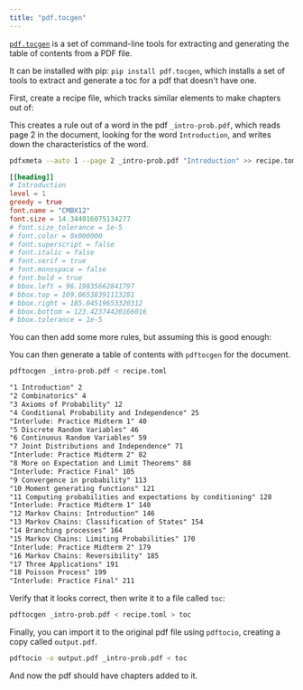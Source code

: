 ```yaml
---
title: "pdf.tocgen"
---
```


[`pdf.tocgen`](https://krasjet.com/voice/pdf.tocgen/) is a set of command-line tools for extracting and generating the table of contents from a PDF file.

It can be installed with pip: `pip install pdf.tocgen`, which installs a set of tools to extract and generate a toc for a pdf that doesn't have one.

First, create a recipe file, which tracks similar elements to make chapters out of:

This creates a rule out of a word in the pdf `_intro-prob.pdf`, which reads page 2 in the document, looking for the word `Introduction`, and writes down the characteristics of the word.

```sh
pdfxmeta --auto 1 --page 2 _intro-prob.pdf "Introduction" >> recipe.toml
```

```toml
[[heading]]
# Introduction
level = 1
greedy = true
font.name = "CMBX12"
font.size = 14.344016075134277
# font.size_tolerance = 1e-5
# font.color = 0x000000
# font.superscript = false
# font.italic = false
# font.serif = true
# font.monospace = false
# font.bold = true
# bbox.left = 96.19835662841797
# bbox.top = 109.06538391113281
# bbox.right = 185.04519653320312
# bbox.bottom = 123.42374420166016
# bbox.tolerance = 1e-5
```

You can then add some more rules, but assuming this is good enough:

You can then generate a table of contents with `pdftocgen` for the document.

```sh
pdftocgen _intro-prob.pdf < recipe.toml
```

```txt
"1 Introduction" 2
"2 Combinatorics" 4
"3 Axioms of Probability" 12
"4 Conditional Probability and Independence" 25
"Interlude: Practice Midterm 1" 40
"5 Discrete Random Variables" 46
"6 Continuous Random Variables" 59
"7 Joint Distributions and Independence" 71
"Interlude: Practice Midterm 2" 82
"8 More on Expectation and Limit Theorems" 88
"Interlude: Practice Final" 105
"9 Convergence in probability" 113
"10 Moment generating functions" 121
"11 Computing probabilities and expectations by conditioning" 128
"Interlude: Practice Midterm 1" 140
"12 Markov Chains: Introduction" 146
"13 Markov Chains: Classification of States" 154
"14 Branching processes" 164
"15 Markov Chains: Limiting Probabilities" 170
"Interlude: Practice Midterm 2" 179
"16 Markov Chains: Reversibility" 185
"17 Three Applications" 191
"18 Poisson Process" 199
"Interlude: Practice Final" 211
```

Verify that it looks correct, then write it to a file called `toc`:

```sh
pdftocgen _intro-prob.pdf < recipe.toml > toc
```

Finally, you can import it to the original pdf file using `pdftocio`, creating a copy called `output.pdf`.

```sh
pdftocio -o output.pdf _intro-prob.pdf < toc
```

And now the pdf should have chapters added to it.

